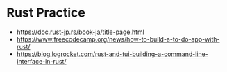 # Rust Practice
* https://doc.rust-jp.rs/book-ja/title-page.html
* https://www.freecodecamp.org/news/how-to-build-a-to-do-app-with-rust/
* https://blog.logrocket.com/rust-and-tui-building-a-command-line-interface-in-rust/
